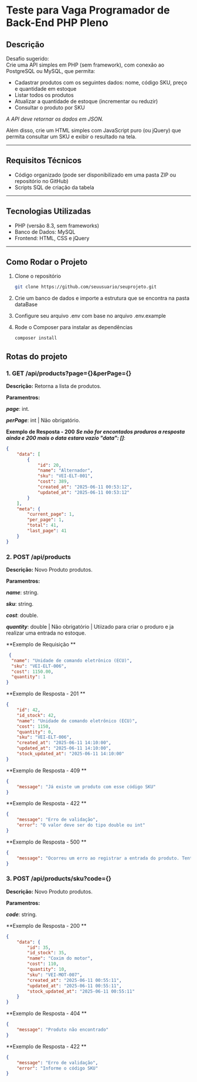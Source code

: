# Teste para Vaga Programador de Back-End PHP Pleno

## Descrição

Desafio sugerido:  
Crie uma API simples em PHP (sem framework), com conexão ao PostgreSQL ou MySQL, que permita:

- Cadastrar produtos com os seguintes dados: nome, código SKU, preço e quantidade em estoque  
- Listar todos os produtos  
- Atualizar a quantidade de estoque (incrementar ou reduzir)  
- Consultar o produto por SKU  

*A API deve retornar os dados em JSON.*

Além disso, crie um HTML simples com JavaScript puro (ou jQuery) que permita consultar um SKU e exibir o resultado na tela.

---

## Requisitos Técnicos

- Código organizado (pode ser disponibilizado em uma pasta ZIP ou repositório no GitHub)  
- Scripts SQL de criação da tabela  

---

## Tecnologias Utilizadas

- PHP (versão 8.3, sem frameworks)  
- Banco de Dados: MySQL  
- Frontend: HTML, CSS e jQuery   

---

## Como Rodar o Projeto
1. Clone o repositório

    ```bash
    git clone https://github.com/seuusuario/seuprojeto.git
    ```
 
 2. Crie um banco de dados e importe a estrutura que se encontra na pasta dataBase
 
 3. Configure seu arquivo .env com base no arquivo .env.example

 4. Rode o Composer para instalar as dependências
    ```bash
    composer install
    ```

## Rotas do projeto

### 1. GET /api/products?page={}&perPage={}  
**Descrição:** Retorna a lista de produtos.

**Paramentros:**

***page***: int.

***perPage***: int | Não obrigatório.

**Exemplo de Resposta - 200**
***Se não for encontados produros a resposta ainda e 200 mais o data estara vazio "data": []***:

```json
{
    "data": [
        {
            "id": 20,
            "name": "Alternador",
            "sku": "VEI-ELT-001",
            "cost": 389,
            "created_at": "2025-06-11 00:53:12",
            "updated_at": "2025-06-11 00:53:12"
        }
    ],
    "meta": {
        "current_page": 1,
        "per_page": 1,
        "total": 41,
        "last_page": 41
    }
}
```



### 2. POST /api/products 
**Descrição:** Novo Produto produtos.

**Paramentros:**

***name***: string.

***sku***: string.

***cost***: double.

***quantity***: double | Não obrigatório | Utiizado para criar o produro e ja realizar uma entrada no estoque.

**Exemplo de Requisição **

```json
 {
  "name": "Unidade de comando eletrônico (ECU)",
  "sku": "VEI-ELT-006",
  "cost": 1150.00,
  "quantity": 1
}
```

**Exemplo de Resposta - 201 **
```json
{
    "id": 42,
    "id_stock": 42,
    "name": "Unidade de comando eletrônico (ECU)",
    "cost": 1150,
    "quantity": 0,
    "sku": "VEI-ELT-006",
    "created_at": "2025-06-11 14:10:00",
    "updated_at": "2025-06-11 14:10:00",
    "stock_updated_at": "2025-06-11 14:10:00"
}
```


**Exemplo de Resposta - 409 **
```json
{
    "message": "Já existe um produto com esse código SKU"
}
```

**Exemplo de Resposta - 422 **
```json
{
    "message": "Erro de validação",
    "error": "O valor deve ser do tipo double ou int"
}
```

**Exemplo de Resposta - 500 **
```json
{
    "message": "Ocorreu um erro ao registrar a entrada do produto. Tente novamente mais tarde.",    
}
```

### 3. POST /api/products/sku?code={}
**Descrição:** Novo Produto produtos.

**Paramentros:**

***code***: string.

**Exemplo de Resposta - 200 **
```json
{
    "data": {
        "id": 35,
        "id_stock": 35,
        "name": "Coxim do motor",
        "cost": 110,
        "quantity": 10,
        "sku": "VEI-MOT-007",
        "created_at": "2025-06-11 00:55:11",
        "updated_at": "2025-06-11 00:55:11",
        "stock_updated_at": "2025-06-11 00:55:11"
    }
}
```

**Exemplo de Resposta - 404 **
```json
{
    "message": "Produto não encontrado"
}
```

**Exemplo de Resposta - 422 **
```json
{
    "message": "Erro de validação",
    "error": "Informe o código SKU"
}
```